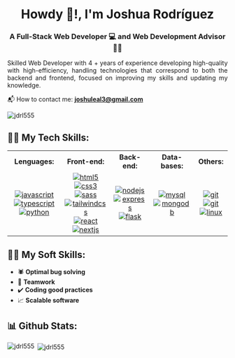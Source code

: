 <h1 align="center">Howdy 👋!, I'm Joshua Rodríguez</h1>
<h3 align="center">A Full-Stack Web Developer 💻 and Web Development Advisor 👨‍🏫</h3>

<p align="justify" width="60px"> 
  Skilled Web Developer with 4 + years of experience developing high-quality with high-efficiency, handling technologies that correspond to both the backend and frontend, focused on improving my skills and updating my knowledge.
</p>

📬 How to contact me: **joshuleal3@gmail.com**

<p align="left"> <img src="https://komarev.com/ghpvc/?username=jdrl555&label=Profile%20views&color=0e75b6&style=flat" alt="jdrl555" /> </p>

<h2 align="left">👨‍💻 My Tech Skills:</h2>
<table>
  <tr>
    <th>Lenguages:</th>
    <th>Front-end:</th>
    <th>Back-end:</th>
    <th>Data-bases:</th>
    <th>Others:</th>
  </tr>
  <tr>
    <td align="center">
      <a href="https://developer.mozilla.org/en-US/docs/Web/JavaScript" target="_blank" rel="noreferrer"> 
        <img src="https://img.shields.io/badge/JAVASCRIPT-black?logo=javascript" alt="javascript"/> 
      </a>      
      <a href="https://www.typescriptlang.org/" target="_blank" rel="noreferrer"> 
        <img src="https://img.shields.io/badge/TYPESCRIPT-black?logo=typescript" alt="typescript"/> 
      </a>
      <br>
      <a href="https://www.python.org" target="_blank" rel="noreferrer"> 
        <img src="https://img.shields.io/badge/PYTHON-black?logo=python&logoColor=4C80EF" alt="python"/> 
      </a>
    </td>
    <td align="center">
      <a href="https://www.w3.org/html/" target="_blank" rel="noreferrer"> 
        <img src="https://img.shields.io/badge/HTML-black?logo=html5" alt="html5"/> 
      </a>
      <a href="https://www.w3schools.com/css/" target="_blank" rel="noreferrer"> 
        <img src="https://img.shields.io/badge/CSS-black?logo=css3&logoColor=6797FC" alt="css3"/> 
      </a>
      <br>
      <a href="https://sass-lang.com" target="_blank" rel="noreferrer"> 
        <img src="https://img.shields.io/badge/SASS-black?logo=sass" alt="sass"/> 
      </a>
      <a href="https://getbootstrap.com" target="_blank" rel="noreferrer"> 
        <img src="https://img.shields.io/badge/TAILWINDCSS-black?logo=tailwindcss" alt="tailwindcss"/> 
      </a>
      <br>
      <a href="https://reactjs.org/" target="_blank" rel="noreferrer"> 
        <img src="https://img.shields.io/badge/REACT-black?logo=react" alt="react"/> 
      </a>
      <a href="https://nextjs.org/" target="_blank" rel="noreferrer"> 
        <img src="https://img.shields.io/badge/NEXTJS-black?logo=next.js" alt="nextjs"/> 
      </a>
    </td>
    <td align="center">
      <a href="https://nodejs.org" target="_blank" rel="noreferrer"> 
        <img src="https://img.shields.io/badge/NODEJS-black?logo=node.js" alt="nodejs"/> 
      </a>
      <a href="https://expressjs.com" target="_blank" rel="noreferrer"> 
        <img src="https://img.shields.io/badge/EXPRESS-black?logo=express" alt="express"/>
      </a>
      <br>
      <a href="https://flask.palletsprojects.com/" target="_blank" rel="noreferrer"> 
        <img src="https://img.shields.io/badge/FLASK-black?logo=flask" alt="flask"/> 
      </a>      
    </td>
    <td align="center">
      <a href="https://www.mysql.com/" target="_blank" rel="noreferrer"> 
        <img src="https://img.shields.io/badge/MYSQL-black?logo=mysql" alt="mysql"/> 
      </a>
      <a href="https://www.mongodb.com/" target="_blank" rel="noreferrer"> 
        <img src="https://img.shields.io/badge/MONGODB-black?logo=mongodb" alt="mongodb"/> 
      </a>        
    </td>
    <td align="center">
      <a href="https://git-scm.com/" target="_blank" rel="noreferrer"> 
        <img src="https://img.shields.io/badge/GIT-black?logo=git" alt="git"/> 
      </a>
      <a href="https://github.com/" target="_blank" rel="noreferrer"> 
        <img src="https://img.shields.io/badge/GITHUB-black?logo=github" alt="git"/> 
      </a>
      <br>
      <a href="https://es.wikipedia.org/wiki/GNU/Linux" target="_blank" rel="noreferrer"> 
        <img src="https://img.shields.io/badge/LINUX-black?logo=linux" alt="linux"/> 
      </a>      
    </td>
  </tr>
</table>

<h2 align="left">🧑‍💼 My Soft Skills:</h2>
<ul>
  <li>🕷️ <b>Optimal bug solving</b></li>
  <li>🤝 <b>Teamwork</b></li>
  <li>✔️ <b>Coding good practices</b></li>
  <li>📈 <b>Scalable software</b></li>
</ul>
  
<h2 align="left">📊 Github Stats:</h2>
<p><img align="left" src="https://github-readme-stats.vercel.app/api/top-langs?username=jdrl555&show_icons=true&locale=en&layout=compact" alt="jdrl555" /></p>

<p>&nbsp;<img align="center" src="https://github-readme-stats.vercel.app/api?username=jdrl555&show_icons=true&locale=en" alt="jdrl555" /></p>
